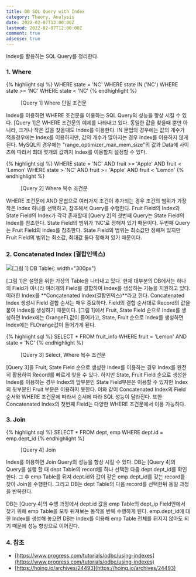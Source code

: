 ```yaml
---
title: DB SQL Query with Index
category: Theory, Analysis
date: 2022-02-07T12:00:00Z
lastmod: 2022-02-07T12:00:00Z
comment: true
adsense: true
---
```


Index를 활용하는 SQL Query를 정리한다.

### 1. Where

{% highlight sql %}
WHERE state = 'NC'
WHERE state IN ('NC')
WHERE state >= 'NC'
WHERE state < 'NC'
{% endhighlight %}
<figure>
<figcaption class="caption">[Query 1] Where 단일 조건문</figcaption>
</figure>

Index를 이용하면 WHERE 조건문을 이용하는 SQL Query의 성능을 향상 시킬 수 있다. [Query 1]은 WHERE 조건문의 예제를 나타내고 있다. 동일한 값을 찾을때 뿐만 아니라, 크거나 작은 값을 찾을때도 Index를 이용한다. IN 문법의 경우에는 값의 개수가 적을경우에는 Index를 이용하지만, 값의 개수가 많아지는 경우 Index를 이용하지 않게된다. MySQL의 경우에는 "range_optimizer_max_mem_size"의 값과 Data에 사이즈에 따라서 최대 몇개의 값까지 Index를 이용할지 설정할 수 있다.

{% highlight sql %}
WHERE state = 'NC' AND fruit >= 'Apple' AND fruit < 'Lemon'
WHERE state > 'NC' AND fruit >= 'Apple' AND fruit < 'Lemon'
{% endhighlight %}
<figure>
<figcaption class="caption">[Query 2] Where 복수 조건문</figcaption>
</figure>

WHERE 조건문에 AND 문법으로 여러가지 조건이 추가되는 경우 조건의 범위가 가장 작은 Index 하나를 선택하고, 참조해서 Query를 수행한다. Fruit Field의 Index와 State Field의 Index가 각각 존재할때 [Query 2]의 첫번째 Query는 State Field의 Index를 참조한다. State Field의 범위가 'NC'로 정해져 있기 때문이다. 두번째 Query는 Fruit Field의 Index를 참조한다. State Field의 범위는 최소값만 정해져 있지만 Fruit Field의 범위는 최소값, 최대값 둘다 정해져 있기 때문이다.

### 2. Concatenated Index (결합인덱스)

![[그림 1] DB Table]({{site.baseurl}}/images/theory_analysis/DB_SQL_Query_Index/DB_Table.PNG){: width="300px"}

[그림 1]은 설명을 위한 가상의 Table을 나타내고 있다. 현재 대부분의 DB에서는 하나의 Field가 아니라 여러개의 Field를 결합하여 Index를 생성하는 기능을 지원하고 있다. 이러한 Index를 **Concatenated Index(결합인덱스)**라고 한다. Concatenated Index 생성시 Field 결합 순서는 매우 중요하다. Field의 결합 순서대로 Record의 값을 붙여 Index를 생성하기 때문이다. [그림 1]에서 Fruit, State Field 순으로 Index를 생성하면 Index에는 OrangeFL값이 들어가고, State, Fruit 순으로 Index를 생성하면 Index에는 FLOrange값이 들어가게 된다.

{% highlight sql %}
SELECT * FROM fruit_info WHERE fruit = 'Lemon' AND state = 'NC'
{% endhighlight %}
<figure>
<figcaption class="caption">[Query 3] Select, Where 복수 조건문</figcaption>
</figure>

[Query 3]을 Fruit, State Field 순으로 생성한 Index를 이용하는 경우 Index를 완전히 활용하여 Record를 빠르게 찾을 수 있다. 하지만 State, Fruit Field 순으로 생성한 Index를 이용하는 경우 Index의 앞부분인 State Field부분은 이용할 수 있지만 Index의 뒷부분인 Fruit 부분은 이용하지 못한다. 이와 같이 Concatenated Index의 Field 순서와 WHERE 조건문에 따라서 순서에 따라 SQL 성능이 달라진다. 또한 Concatenated Index의 첫번째 Field는 다양한 WHERE 조건문에서 이용 가능하다.

### 3. Join

{% highlight sql %}
SELECT * FROM dept, emp WHERE dept.id = emp.dept_id
{% endhighlight %}
<figure>
<figcaption class="caption">[Query 4] Join</figcaption>
</figure>

Index를 이용하면 Join Query의 성능을 향상 시킬 수 있다. DB는 [Query 4]의 Query를 실행 할 때 dept Table의 record를 하나 선택한 다음 dept.dept_id를 확인한다. 그 후 emp Table를 뒤져 dept.id와 값이 같은 emp.dept_id를 갖는 record를 찾아 Join을 수행한다. 그리고 DB는 dept Table의 다음 record를 선택한뒤 동일 과정을 반복한다.

DB는 [Query 4]의 수행 과정에서 dept.id 값을 emp Table의 dept_ip Field안에서 찾기 위해 emp Table을 모두 뒤져보는 동작을 반복 수행하게 된다. emp.dept_id에 대한 Index를 생성해 놓으면 DB는 Index를 이용해 emp Table 전체를 뒤지지 않아도 되기 때문에 성능 향상으로 이어진다.

### 4. 참조

* [https://www.progress.com/tutorials/odbc/using-indexes](https://www.progress.com/tutorials/odbc/using-indexes)
* [https://hoing.io/archives/24493](https://hoing.io/archives/24493)